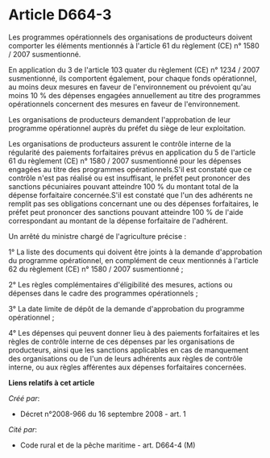# Article D664-3

Les programmes opérationnels des organisations de producteurs doivent comporter les éléments mentionnés à l'article 61 du
règlement (CE) n° 1580 / 2007 susmentionné. 

En application du 3 de l'article 103 quater du règlement (CE) n° 1234 / 2007 susmentionné, ils comportent également, pour
chaque fonds opérationnel, au moins deux mesures en faveur de l'environnement ou prévoient qu'au moins 10 % des dépenses
engagées annuellement au titre des programmes opérationnels concernent des mesures en faveur de l'environnement. 

Les organisations de producteurs demandent l'approbation de leur programme opérationnel auprès du préfet du siège de leur
exploitation. 

Les organisations de producteurs assurent le contrôle interne de la régularité des paiements forfaitaires prévus en
application du 5 de l'article 61 du règlement (CE) n° 1580 / 2007 susmentionné pour les dépenses engagées au titre des
programmes opérationnels.S'il est constaté que ce contrôle n'est pas réalisé ou est insuffisant, le préfet peut prononcer des
sanctions pécuniaires pouvant atteindre 100 % du montant total de la dépense forfaitaire concernée.S'il est constaté que l'un
des adhérents ne remplit pas ses obligations concernant une ou des dépenses forfaitaires, le préfet peut prononcer des
sanctions pouvant atteindre 100 % de l'aide correspondant au montant de la dépense forfaitaire de l'adhérent. 

Un arrêté du ministre chargé de l'agriculture précise : 

1° La liste des documents qui doivent être joints à la demande d'approbation du programme opérationnel, en complément de ceux
mentionnés à l'article 62 du règlement (CE) n° 1580 / 2007 susmentionné ; 

2° Les règles complémentaires d'éligibilité des mesures, actions ou dépenses dans le cadre des programmes opérationnels ; 

3° La date limite de dépôt de la demande d'approbation du programme opérationnel ; 

4° Les dépenses qui peuvent donner lieu à des paiements forfaitaires et les règles de contrôle interne de ces dépenses par
les organisations de producteurs, ainsi que les sanctions applicables en cas de manquement des organisations ou de l'un de
leurs adhérents aux règles de contrôle interne, ou aux règles afférentes aux dépenses forfaitaires concernées.

**Liens relatifs à cet article**

_Créé par_:

  - Décret n°2008-966 du 16 septembre 2008 - art. 1

_Cité par_:

  - Code rural et de la pêche maritime - art. D664-4 (M)
